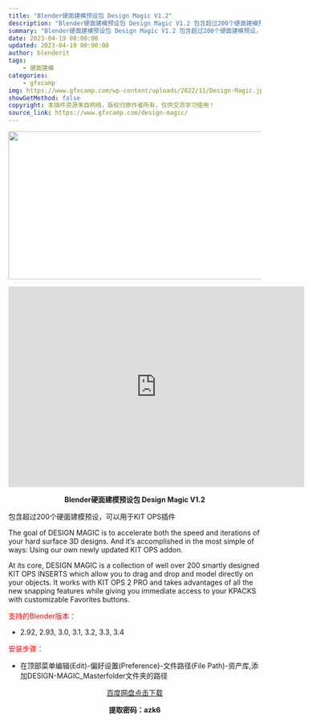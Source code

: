 ```yaml
---
title: "Blender硬面建模预设包 Design Magic V1.2"
description: "Blender硬面建模预设包 Design Magic V1.2 包含超过200个硬面建模预设，可以用于KIT OPS插件 The goal of DESIGN MAGIC is to acceler..."
summary: "Blender硬面建模预设包 Design Magic V1.2 包含超过200个硬面建模预设，可以用于KIT OPS插件 The goal of DESIGN MAGIC is to acceler..."
date: 2023-04-19 00:00:00
updated: 2023-04-19 00:00:00
author: blenderit
tags: 
    - 硬面建模
categories:
    - gfxcamp
img: https://www.gfxcamp.com/wp-content/uploads/2022/11/Design-Magic.jpg
showGetMethod: false
copyright: 本插件资源来自网络，版权归原作者所有，仅供交流学习使用！
source_link: https://www.gfxcamp.com/design-magic/
---
```

<div><p><img decoding="async" class="aligncenter size-full wp-image-108250" src="https://www.gfxcamp.com/wp-content/uploads/2022/11/Design-Magic.jpg" data-src="https://www.gfxcamp.com/wp-content/uploads/2022/11/Design-Magic.jpg" alt="" width="590" height="295" data-srcset="https://www.gfxcamp.com/wp-content/uploads/2022/11/Design-Magic.jpg 590w, https://www.gfxcamp.com/wp-content/uploads/2022/11/Design-Magic-150x75.jpg 150w" data-sizes="(max-width: 590px) 100vw, 590px"></p><p style="text-align: center;"><iframe loading="lazy" src="https://player.youku.com/embed/XNTkyMDY2MDc0MA==" width="590" height="400" frameborder="0" allowfullscreen="allowfullscreen" data-mce-fragment="1"></iframe></p><p style="text-align: center;"><strong>Blender硬面建模预设包 Design Magic V1.2</strong></p><p>包含超过200个硬面建模预设，可以用于KIT OPS插件</p><p>The goal of DESIGN MAGIC is to accelerate both the speed and iterations of your hard surface 3D designs. And it’s accomplished in the most simple of ways: Using our own newly updated KIT OPS addon.</p><p>At its core, DESIGN MAGIC is a collection of well over 200 smartly designed KIT OPS INSERTS which allow you to drag and drop and model directly on your objects. It works with KIT OPS 2 PRO and takes advantages of all the new snapping features while giving you immediate access to your KPACKS with customizable Favorites buttons.</p><p style="text-align: left;"><span style="color: #ff0000;">支持的Blender版本：</span></p><ul>
<li style="text-align: left;">2.92, 2.93, 3.0, 3.1, 3.2, 3.3, 3.4</li>
</ul><p style="text-align: left;"><span style="color: #ff0000;">安装步骤：</span></p><ul>
<li>在顶部菜单编辑(Edit)-偏好设置(Preference)-文件路径(File Path)-资产库,添加DESIGN-MAGIC_Masterfolder文件夹的路径</li>
</ul><p style="text-align: center;"><a class="maxbutton-3 maxbutton maxbutton-baidu" target="_blank" rel="noopener" href="https://pan.baidu.com/s/1h1lofjbzopGueQVw0LXfWQ?pwd=azk6"><span class="mb-text">百度网盘点击下载</span></a></p><p style="text-align: center;"><strong>提取密码：azk6</strong></p></div>